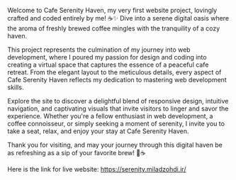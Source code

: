 Welcome to Cafe Serenity Haven, my very first website project, lovingly crafted and coded entirely by me! ☕✨ 
Dive into a serene digital oasis where the aroma of freshly brewed coffee mingles with the tranquility of a cozy haven.

This project represents the culmination of my journey into web development, where I poured my passion for design and coding into creating a virtual space that captures the essence of a peaceful cafe retreat. From the elegant layout to the meticulous details, every aspect of Cafe Serenity Haven reflects my dedication to mastering web development skills.

Explore the site to discover a delightful blend of responsive design, intuitive navigation, and captivating visuals that invite visitors to linger and savor the experience. 
Whether you're a fellow enthusiast in web development, a coffee connoisseur, or simply seeking a moment of serenity, I invite you to take a seat, relax, and enjoy your stay at Cafe Serenity Haven.

Thank you for visiting, and may your journey through this digital haven be as refreshing as a sip of your favorite brew! 🌿☕

Here is the link for live website: https://serenity.miladzohdi.ir/
